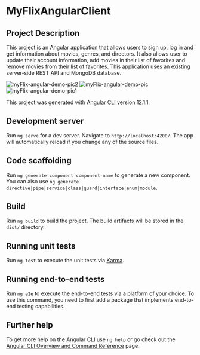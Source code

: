 # MyFlixAngularClient

## Project Description
This project is an Angular application that allows users to sign up, log in and get information about movies, genres, and directors. It also allows user to update their account information, add movies in their list of favorites and remove movies from their list of favorites. This application uses an existing server-side REST API and MongoDB database.

![myFlix-angular-demo-pic2](https://user-images.githubusercontent.com/23428563/126185682-f7e90830-9adf-4b8c-ae45-49381234a601.PNG)
![myFlix-angular-demo-pic](https://user-images.githubusercontent.com/23428563/126184391-9d2d10fb-b0e6-4603-94bd-c738b901a29d.PNG)
![myFlix-angular-demo-pic1](https://user-images.githubusercontent.com/23428563/126185462-21fd712a-94e3-45de-99b8-332434108da1.PNG)

This project was generated with [Angular CLI](https://github.com/angular/angular-cli) version 12.1.1.

## Development server

Run `ng serve` for a dev server. Navigate to `http://localhost:4200/`. The app will automatically reload if you change any of the source files.

## Code scaffolding

Run `ng generate component component-name` to generate a new component. You can also use `ng generate directive|pipe|service|class|guard|interface|enum|module`.

## Build

Run `ng build` to build the project. The build artifacts will be stored in the `dist/` directory.

## Running unit tests

Run `ng test` to execute the unit tests via [Karma](https://karma-runner.github.io).

## Running end-to-end tests

Run `ng e2e` to execute the end-to-end tests via a platform of your choice. To use this command, you need to first add a package that implements end-to-end testing capabilities.

## Further help

To get more help on the Angular CLI use `ng help` or go check out the [Angular CLI Overview and Command Reference](https://angular.io/cli) page.
